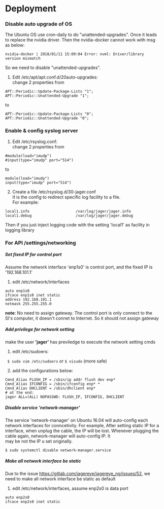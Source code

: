 # Deployment 

### Disable auto upgrade of OS
The Ubuntu OS use cron-daily to do "unattended-upgrades". Once it leads to replace the nvidia driver.
Then the nvidia-docker cannot work with msg as below:
``` shell
nvidia-docker | 2018/01/11 15:09:04 Error: nvml: Driver/library version mismatch
```
So we need to disable "unattended-upgrades".

1. Edit /etc/apt/apt.conf.d/20auto-upgrades:  
change 2 properties from

``` 
APT::Periodic::Update-Package-Lists "1";
APT::Periodic::Unattended-Upgrade "1";
```
to

```
APT::Periodic::Update-Package-Lists "0";
APT::Periodic::Unattended-Upgrade "0";
```

### Enable & config syslog server
1. Edit /etc/rsyslog.conf:  
change 2 properties from

```
#module(load="imudp")
#input(type="imudp" port="514")
```
to

```
module(load="imudp")
input(type="imudp" port="514")
```
2. Create a file /etc/rsyslog.d/30-jager.conf  
It is the config to redirect specific log facility to a file.  
For example:

```
local1.info                     /var/log/jager/jager.info
local1.debug                    /var/log/jager/jager.debug
```

Then if you just inject logging code with the setting 'local1' as facility in logging library


### For API /settings/networking

##### Set fixed IP for control port
Assume the network interface 'enp1s0' is control port, and the fixed IP is '192.168.101.1'
1. edit /etc/network/interfaces

```
auto enp1s0
ifcace enp1s0 inet static
address 192.168.101.1
netmask 255.255.255.0
```
**note**: No need to assign gateway. The control port is only connect to the SI's computer, it doesn't connet to Internet. So it should not assign gateway 


##### Add privilege for network setting 
make the user **'jager'** has previledge to execute the network setting cmds

1. edit /etc/sudoers:

``` $ sudo vim /etc/sudoers```  or ``` $ visudo ``` (more safe) 

2. add the configurations below:

``` 
Cmnd_Alias FLUSH_IP = /sbin/ip addr flush dev enp*
Cmnd_Alias IFCONFIG = /sbin/ifconfig enp* *
Cmnd_Alias DHCLIENT = /sbin/dhclient enp*
# at the end:
jager ALL=(ALL) NOPASSWD: FLUSH_IP, IFCONFIG, DHCLIENT
```

##### Disable service 'network-manager'
The service 'network-manager' on Ubuntu 16.04 will auto-config each network interfaces for conncetivity. For example, After setting static IP for a interface, when unplug the cable, the IP will be lost. Whenever plugging the cable again, network-manager will auto-config IP. It   
may be not the IP u set originally.

``` shell
$ sudo systemctl disable network-manager.service
```

##### Make all network interface be static
Due to the issue https://gitlab.com/jagereye/jagereye_ng/issues/52, we need to make all network interface be static as default
1. edit /etc/network/interfaces, assume enp2s0 is data port

```
auto enp2s0
ifcace enp2s0 inet static
```

